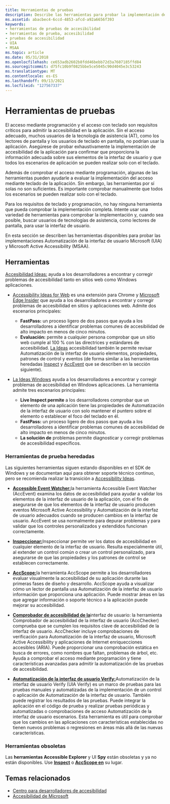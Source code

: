 ```yaml
---
title: Herramientas de pruebas
description: Describe las herramientas para probar la implementación de accesibilidad de la aplicación para asegurarse de que la interfaz de usuario es totalmente accesible para las aplicaciones cliente y para los usuarios que acceden a la aplicación a través del teclado.
ms.assetid: abacbec4-6ccd-4853-afcd-a92a6656f393
keywords:
- herramientas de pruebas de accesibilidad
- herramientas de prueba, accesibilidad
- pruebas de accesibilidad
- UIA
- MSAA
ms.topic: article
ms.date: 05/31/2018
ms.openlocfilehash: ce653adb2602b8fdd46bebb72d3a7607185ffd84
ms.sourcegitcommit: d75fc10b9f0825bbe5ce5045c90d4045e3c53243
ms.translationtype: MT
ms.contentlocale: es-ES
ms.lasthandoff: 09/13/2021
ms.locfileid: "127567337"
---
```

# <a name="testing-tools"></a>Herramientas de pruebas

El acceso mediante programación y el acceso con teclado son requisitos críticos para admitir la accesibilidad en la aplicación. Sin el acceso adecuado, muchos usuarios de la tecnología de asistencia (AT), como los lectores de pantalla y los usuarios de teclado en pantalla, no podrían usar la aplicación. Asegúrese de probar exhaustivamente la implementación de accesibilidad de la aplicación para confirmar que proporciona la información adecuada sobre sus elementos de la interfaz de usuario y que todos los escenarios de aplicación se pueden realizar solo con el teclado.

Además de comprobar el acceso mediante programación, algunas de las herramientas pueden ayudarle a evaluar la implementación del acceso mediante teclado de la aplicación. Sin embargo, las herramientas por sí solas no son suficientes. Es importante comprobar manualmente que todos los escenarios se pueden realizar solo con el teclado.

Para los requisitos de teclado y programación, no hay ninguna herramienta que pueda comprobar la implementación completa. Intente usar una variedad de herramientas para comprobar la implementación y, cuando sea posible, buscar usuarios de tecnologías de asistencia, como lectores de pantalla, para usar la interfaz de usuario.

En esta sección se describen las herramientas disponibles para probar las implementaciones Automatización de la interfaz de usuario Microsoft (UIA) y Microsoft Active Accessibility (MSAA).

## <a name="tools"></a>Herramientas

[Accesibilidad Ideas:](https://accessibilityinsights.io/) ayuda a los desarrolladores a encontrar y corregir problemas de accesibilidad tanto en sitios web como Windows aplicaciones.

- [Accessibility Ideas for Web](https://accessibilityinsights.io/docs/web/overview) es una extensión para Chrome y [Microsoft Edge Insider](https://www.microsoftedgeinsider.com) que ayuda a los desarrolladores a encontrar y corregir problemas de accesibilidad en sitios y aplicaciones web. Admite dos escenarios principales:
  - **FastPass:** un proceso ligero de dos pasos que ayuda a los desarrolladores a identificar problemas comunes de accesibilidad de alto impacto en menos de cinco minutos.  
  - **Evaluación:** permite a cualquier persona comprobar que un sitio web cumple al 100 % con las directrices y estándares de accesibilidad. [La Ideas](https://accessibilityinsights.io/) accesibilidad también le permite revisar Automatización de la interfaz de usuario elementos, propiedades, patrones de control y eventos (de forma similar a las herramientas heredadas [Inspect](/windows/desktop/winauto/inspect-objects) y [AccEvent](/windows/desktop/winauto/accessible-event-watcher) que se describen en la sección siguiente).

- [La Ideas Windows](https://accessibilityinsights.io/docs/windows/overview) ayuda a los desarrolladores a encontrar y corregir problemas de accesibilidad en Windows aplicaciones. La herramienta admite tres escenarios principales:
  - **Live Inspect permite** a los desarrolladores comprobar que un elemento de una aplicación tiene las propiedades de Automatización de la interfaz de usuario con solo mantener el puntero sobre el elemento o establecer el foco del teclado en él.
  - **FastPass:** un proceso ligero de dos pasos que ayuda a los desarrolladores a identificar problemas comunes de accesibilidad de alto impacto en menos de cinco minutos.
  - **La solución de** problemas permite diagnosticar y corregir problemas de accesibilidad específicos.

### <a name="legacy-testing-tools"></a>Herramientas de prueba heredadas

Las siguientes herramientas siguen estando disponibles en el SDK de Windows y se documentan aquí para obtener soporte técnico continuo, pero se recomienda realizar la transición a [Accessibility Ideas](https://accessibilityinsights.io/).

- [**Accessible Event Watcher:**](accessible-event-watcher.md)la herramienta Accessible Event Watcher (AccEvent) examina los datos de accesibilidad para ayudar a validar los elementos de la interfaz de usuario de la aplicación, con el fin de asegurarse de que los elementos de la interfaz de usuario producen eventos Microsoft Active Accessibility y Automatización de la interfaz de usuario adecuados cuando se producen cambios en la interfaz de usuario. AccEvent se usa normalmente para depurar problemas y para validar que los controles personalizados y extendidos funcionan correctamente.

- [**Inspeccionar:**](inspect-objects.md)Inspeccionar permite ver los datos de accesibilidad en cualquier elemento de la interfaz de usuario. Resulta especialmente útil, al extender un control común o crear un control personalizado, para asegurarse de que las propiedades y los patrones de control se establecen correctamente.

- [**AccScope:**](accscope.md)la herramienta AccScope permite a los desarrolladores evaluar visualmente la accesibilidad de su aplicación durante las primeras fases de diseño y desarrollo. AccScope ayuda a visualizar cómo un lector de pantalla usa Automatización de la interfaz de usuario información que proporciona una aplicación. Puede mostrar áreas en las que agregar información o soporte técnico a la aplicación puede mejorar su accesibilidad.

- [**Comprobador de accesibilidad de la**](ui-accessibility-checker.md)interfaz de usuario: la herramienta Comprobador de accesibilidad de la interfaz de usuario (AccChecker) comprueba que se cumplen los requisitos clave de accesibilidad de la interfaz de usuario. AccChecker incluye comprobaciones de verificación para Automatización de la interfaz de usuario, Microsoft Active Accessibility y aplicaciones de Internet enriquecciones accesibles (ARIA). Puede proporcionar una comprobación estática en busca de errores, como nombres que faltan, problemas de árbol, etc. Ayuda a comprobar el acceso mediante programación y tiene características avanzadas para admitir la automatización de las pruebas de accesibilidad.

- [**Automatización de la interfaz de usuario Verify:**](ui-automation-verify.md)Automatización de la interfaz de usuario Verify (UIA Verify) es un marco de pruebas para las pruebas manuales y automatizadas de la implementación de un control o aplicación de Automatización de la interfaz de usuario. También puede registrar los resultados de las pruebas. Puede integrar la aplicación en el código de prueba y realizar pruebas periódicas y automatizadas o comprobaciones de acceso Automatización de la interfaz de usuario escenarios. Esta herramienta es útil para comprobar que los cambios en las aplicaciones con características establecidas no tienen nuevos problemas o regresiones en áreas más allá de las nuevas características.

### <a name="obsolete-tools"></a>Herramientas obsoletas

Las **herramientas Accessible Explorer** y UI **Spy** están obsoletas y ya no están disponibles. Use [**Inspect**](inspect-objects.md) o [**AccScope en**](accscope.md) su lugar.

## <a name="related-topics"></a>Temas relacionados

- [Centro para desarrolladores de accesibilidad](https://developer.microsoft.com/windows/accessible-apps)
- [Accesibilidad de Microsoft](https://www.microsoft.com/accessibility/)